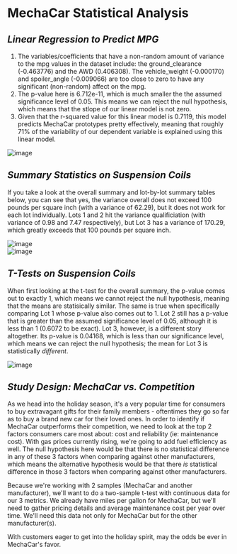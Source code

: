 # MechaCar Statistical Analysis

## *Linear Regression to Predict MPG*
1) The variables/coefficients that have a non-random amount of variance to the mpg values in the dataset include: the ground_clearance (-0.463776) and the AWD (0.406308). The vehicle_weight (-0.000170) and spoiler_angle (-0.009066) are too close to zero to have any significant (non-random) affect on the mpg.
2) The p-value here is 6.712e-11, which is much smaller the the assumed significance level of 0.05. This means we can reject the null hypothesis, which means that the stlope of our linear model is not zero.
3) Given that the r-squared value for this linear model is 0.7119, this model predicts MechaCar prototypes pretty effectively, meaning that roughly 71% of the variability of our dependent variable is explained using this linear model. <br/>

![image](https://user-images.githubusercontent.com/87578449/143689841-082a0970-27b8-4124-bfad-3281898fcda6.png)


## *Summary Statistics on Suspension Coils*
If you take a look at the overall summary and lot-by-lot summary tables below, you can see that yes, the variance overall does not exceed 100 pounds per square inch (with a variance of 62.29), but it does not work for each lot individually. Lots 1 and 2 hit the variance qualificiation (with variance of 0.98 and 7.47 respectively), but Lot 3 has a variance of 170.29, which greatly exceeds that 100 pounds per square inch. <br/>

![image](https://user-images.githubusercontent.com/87578449/143689637-452d5ef1-200f-48ad-b1e2-8134a0495e3c.png) <br/>
![image](https://user-images.githubusercontent.com/87578449/143689642-dfc2da64-f3b8-4937-9944-159fa5883539.png) <br/>

## *T-Tests on Suspension Coils*
When first looking at the t-test for the overall summary, the p-value comes out to exactly 1, which means we cannot reject the null hypothesis, meaning that the means are statisically similar. The same is true when specifically comparing Lot 1 whose p-value also comes out to 1. Lot 2 still has a p-value that is greater than the assumed significance level of 0.05, although it is less than 1 (0.6072 to be exact). Lot 3, however, is a different story altogether. Its p-value is 0.04168, which is less than our significance level, which means we can reject the null hypothesis; the mean for Lot 3 is statistically *different*.

![image](https://user-images.githubusercontent.com/87578449/143690328-ee0e8c6a-e50a-4e6e-860a-ebdd37a2f8ba.png)

## *Study Design: MechaCar vs. Competition*
As we head into the holiday season, it's a very popular time for consumers to buy extravagant gifts for their family members - oftentimes they go so far as to buy a brand new car for their loved ones. In order to identify if MechaCar outperforms their competition, we need to look at the top 2 factors consumers care most about: cost and reliability (ie: maintenance cost). With gas prices currently rising, we're going to add fuel efficiency as well. The null hypothesis here would be that there is no statistical difference in any of these 3 factors when comparing against other manufacturers, which means the alternative hypothesis would be that there *is* statistical difference in those 3 factors when comparing against other manufacturers. 

Because we're working with 2 samples (MechaCar and another manufacturer), we'll want to do a two-sample t-test with continuous data for our 3 metrics. We already have miles per gallon for MechaCar, but we'll need to gather pricing details and average maintenance cost per year over time. We'll need this data not only for MechaCar but for the other manufacturer(s). 

With customers eager to get into the holiday spirit, may the odds be ever in MechaCar's favor.
